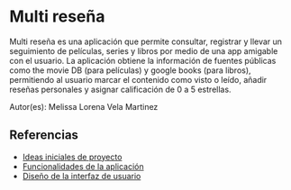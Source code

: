 # Multi reseña

Multi reseña es una aplicación que permite consultar, registrar y llevar un seguimiento de películas, series y libros por medio de una app amigable con el usuario. La aplicación obtiene la información de fuentes públicas como the movie DB (para películas) y google books (para libros), permitiendo al usuario marcar el contenido como visto o leído, añadir reseñas personales y asignar calificación de 0 a 5 estrellas.

Autor(es): Melissa Lorena Vela Martinez

## Referencias

- [Ideas iniciales de proyecto](docs/ideas.md)
- [Funcionalidades de la aplicación](docs/funcionalidades.md)
- [Diseño de la interfaz de usuario](docs/ui.md)
